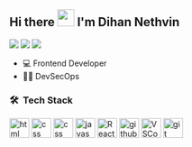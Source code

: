 <h2 align="left">Hi there <img src="https://media.giphy.com/media/mGcNjsfWAjY5AEZNw6/giphy.gif" width="30"> I'm Dihan Nethvin </h2>

<a href="https://instagram.com/dihan_nethvin" target="_blank"><img src="https://img.shields.io/badge/-Instagram-%23E4405F?style=for-the-badge&logo=instagram&logoColor=white" target="_blank"></a>
<a href = "mailto:dihannethvin@gmail.com"><img src="https://img.shields.io/badge/-Gmail-%23333?style=for-the-badge&logo=gmail&logoColor=white" target="_blank"></a>
<a href="https://www.linkedin.com/in/dihan-nethvin/" target="_blank"><img src="https://img.shields.io/badge/-LinkedIn-%230077B5?style=for-the-badge&logo=linkedin&logoColor=white" target="_blank"></a> 
    
- 💻 Frontend Developer
- 👨‍💻 DevSecOps

### 🛠 &nbsp;Tech Stack 

<p align="left">
  <img alt-"html5" src="https://media.giphy.com/media/XAxylRMCdpbEWUAvr8/giphy.gif" width="35" title="html">
  <img alt="css" src="https://media.giphy.com/media/fsEaZldNC8A1PJ3mwp/giphy.gif" width="35" title="css">
  <img alt="css" src="https://media.giphy.com/media/fsEaZldNC8A1PJ3mwp/giphy.gif" width="35" title="node">
  <img alt="javascript" src="https://media3.giphy.com/media/ln7z2eWriiQAllfVcn/200w.webp" width="35" title="javascript">  
  <img alt="React" width="35" src="https://raw.githubusercontent.com/vatsa287/vatsa287/master/assets/react-original.svg" />
  <img alt="github" src="https://i.giphy.com/media/KzJkzjggfGN5Py6nkT/200.webp" width="35" title="github">
  <img alt="VSCode" src="https://i.giphy.com/media/IdyAQJVN2kVPNUrojM/200.webp" width="35" title="vscode">
  <img src="https://www.vectorlogo.zone/logos/git-scm/git-scm-icon.svg" alt="git" width="35" />     
</p>
